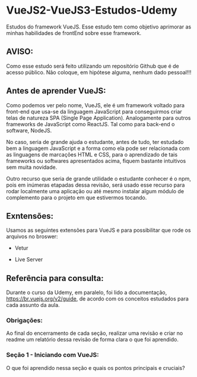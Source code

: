 # VueJS2-VueJS3-Estudos-Udemy
Estudos do framework VueJS. Esse estudo tem como objetivo aprimorar as minhas habilidades de frontEnd sobre esse framework.

## AVISO:
Como esse estudo será feito utilizando um repositório Github que é de acesso público. Não coloque, em hipótese alguma, nenhum dado pessoal!!!

## Antes de aprender VueJS:
Como podemos ver pelo nome, VueJS, ele é um framework voltado para front-end que usa-se da linguagem JavaScript para conseguirmos criar telas de natureza SPA (Single Page Application). Analogamente para outros frameworks de JavaScript como ReactJS. Tal como para back-end o software, NodeJS.

No caso, seria de grande ajuda o estudante, antes de tudo, ter estudado bem a linguagem JavaScript e a forma como ela pode ser relacionada com as linguagens de marcações HTML e CSS, para o aprendizado de tais frameworks ou softwares apresentados acima, fiquem bastante intuitivos sem muita novidade.

Outro recurso que seria de grande utilidade o estudante conhecer é o npm, pois em inúmeras etapadas dessa revisão, será usado esse recurso para rodar localmente uma aplicação ou até mesmo instalar algum módulo de complemento para o projeto em que estivermos tocando.

## Exntensões:

Usamos as seguintes extensões para VueJS e para possibilitar que rode os arquivos no broswer:

- Vetur

- Live Server

## Referência para consulta:
Durante o curso da Udemy, em paralelo, foi lido a documentação, https://br.vuejs.org/v2/guide, de acordo com os conceitos estudados para cada assunto da aula.

### Obrigações:
Ao final do encerramento de cada seção, realizar uma revisão e criar no readme um relatório dessa revisão de forma clara o que foi aprendido.

### Seção 1 - Iniciando com VueJS:
O que foi aprendido nessa seção e quais os pontos principais e cruciais?
